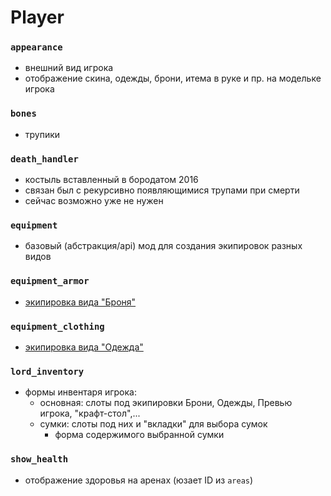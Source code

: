 Player
======

### `appearance`
 - внешний вид игрока
 - отображение скина, одежды, брони, итема в руке и пр. на модельке игрока

### `bones`
 - трупики

### `death_handler`
 - костыль вставленный в бородатом 2016
 - связан был с рекурсивно появляющимися трупами при смерти
 - сейчас возможно уже не нужен

### `equipment`
 - базовый (абстракция/api) мод для создания экипировок разных видов

### `equipment_armor`
 - [экипировка вида "Броня"](equipment_armor/src/equipment_armor.lua)

### `equipment_clothing`
 - [экипировка вида "Одежда"](equipment_clothing/src/equipment_clothing.lua)

### `lord_inventory`
 - формы инвентаря игрока:
   - основная: слоты под экипировки Брони, Одежды, Превью игрока, "крафт-стол",...
   - сумки: слоты под них и "вкладки" для выбора сумок
     - форма содержимого выбранной сумки

### `show_health`
 - отображение здоровья на аренах (юзает ID из `areas`)
